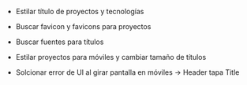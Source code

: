 - Estilar título de proyectos y tecnologías
- Buscar favicon y favicons para proyectos
- Buscar fuentes para títulos

- Estilar proyectos para móviles y cambiar tamaño de títulos

- Solcionar error de UI al girar pantalla en móviles -> Header tapa Title